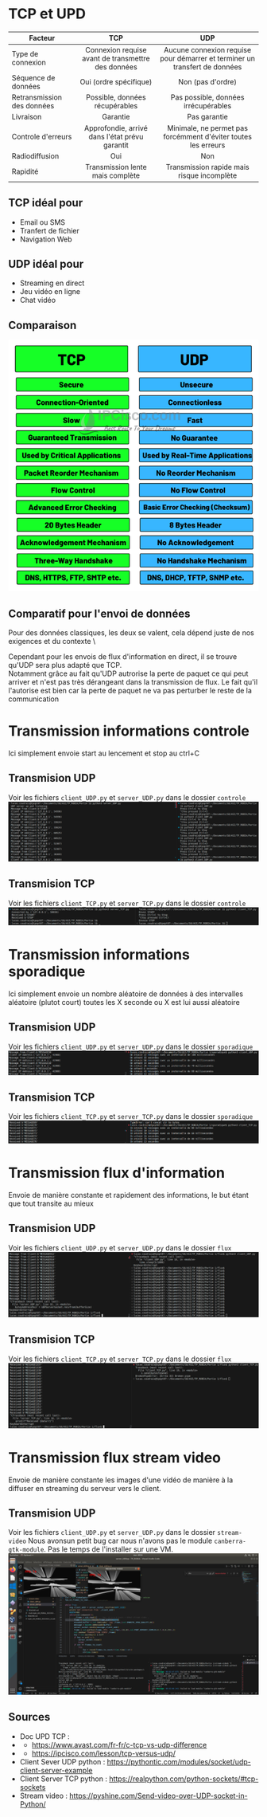 # TCP et UPD 
|   Facteur   |   TCP |   UDP 
|---    |:-:    |:-:    
|   Type de connexion  |   Connexion requise avant de transmettre des données   |  Aucune connexion requise pour démarrer et terminer un transfert de données
|   Séquence de données   |   Oui (ordre spécifique)  |   Non (pas d'ordre)
|   Retransmission des données  |   Possible, données récupérables   |   Pas possible, données irrécupérables
|   Livraison  |   Garantie   |   Pas garantie
|   Controle d'erreurs  |   Approfondie, arrivé dans l'état prévu garantit   |   Minimale, ne permet pas forcémment d'éviter toutes les erreurs
|   Radiodiffusion  |   Oui   |   Non
|   Rapidité  |   Transmission lente mais complète   |   Transmission rapide mais risque incomplète
 
## TCP idéal pour 
- Email ou SMS
- Tranfert de fichier
- Navigation Web

## UDP idéal pour 
- Streaming en direct
- Jeu vidéo en ligne
- Chat vidéo

## Comparaison
![Comparison](img/tcp-vs-udp-comparison-ipcisco.com_.png)

## Comparatif pour l'envoi de données
Pour des données classiques, les deux se valent, cela dépend juste de nos exigences et du contexte \

Cependant pour les envois de flux d'information en direct, il se trouve qu'UDP sera plus adapté que TCP. \
Notamment grâce au fait qu'UDP autrorise la perte de paquet ce qui peut arriver et n'est pas très dérangeant dans la transmission de flux. Le fait qu'il l'autorise est bien car la perte de paquet ne va pas perturber le reste de la communication

# Transmission informations controle
Ici simplement envoie start au lencement et stop au ctrl+C
## Transmision UDP
Voir les fichiers `client_UDP.py` et `server_UDP.py` dans le dossier `controle`
![Client server UDP](img/client_server_udp.png)
## Transmision TCP
Voir les fichiers `client_TCP.py` et `server_TCP.py` dans le dossier `controle`
![Client server TCP](img/client_server_tcp.png)

# Transmission informations sporadique
Ici simplement envoie un nombre aléatoire de données à des intervalles aléatoire (plutot court) toutes les X seconde ou X est lui aussi aléatoire
## Transmision UDP
Voir les fichiers `client_UDP.py` et `server_UDP.py` dans le dossier `sporadique`
![Client server UDP](img/client_server_UDP_sporadique.png)
## Transmision TCP
Voir les fichiers `client_TCP.py` et `server_TCP.py` dans le dossier `sporadique`
![Client server TCP](img/client_server_TCP_sporadique.png)

# Transmission flux d'information
Envoie de manière constante et rapidement des informations, le but étant que tout transite au mieux
## Transmision UDP
Voir les fichiers `client_UDP.py` et `server_UDP.py` dans le dossier `flux`
![Client server UDP](img/client_server_UDP_flux.png)
## Transmision TCP
Voir les fichiers `client_TCP.py` et `server_TCP.py` dans le dossier `flux`
![Client server TCP](img/client_server_TCP_flux.png)

# Transmission flux stream video
Envoie de manière constante les images d'une vidéo de manière à la diffuser en streaming du serveur vers le client.
## Transmision UDP
Voir les fichiers `client_UDP.py` et `server_UDP.py` dans le dossier `stream-video`
Nous avonsun petit bug car nous n'avons pas le module `canberra-gtk-module`. Pas le temps de l'installer sur une VM.
![Client server stream video](img/stream-video.png)

## Sources 
- Doc UPD TCP : 
- - https://www.avast.com/fr-fr/c-tcp-vs-udp-difference
- - https://ipcisco.com/lesson/tcp-versus-udp/
- Client Sever UDP python : https://pythontic.com/modules/socket/udp-client-server-example
- Client Server TCP python : https://realpython.com/python-sockets/#tcp-sockets
- Stream video : https://pyshine.com/Send-video-over-UDP-socket-in-Python/
